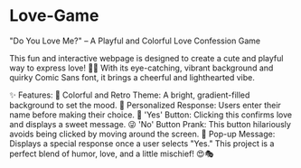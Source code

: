 # Love-Game
"Do You Love Me?" – A Playful and Colorful Love Confession Game

This fun and interactive webpage is designed to create a cute and playful way to express love! 🌸💖 With its eye-catching, vibrant background and quirky Comic Sans font, it brings a cheerful and lighthearted vibe.

✨ Features:
🎨 Colorful and Retro Theme: A bright, gradient-filled background to set the mood.
📝 Personalized Response: Users enter their name before making their choice.
💚 'Yes' Button: Clicking this confirms love and displays a sweet message.
😜 'No' Button Prank: This button hilariously avoids being clicked by moving around the screen.
💌 Pop-up Message: Displays a special response once a user selects "Yes."
This project is a perfect blend of humor, love, and a little mischief! 😍🎭
